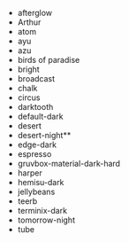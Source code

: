- afterglow
- Arthur
- atom
- ayu
- azu
- birds of paradise
- bright
- broadcast
- chalk
- circus
- darktooth
- default-dark
- desert
- desert-night**
- edge-dark
- espresso
- gruvbox-material-dark-hard
- harper
- hemisu-dark
- jellybeans
- teerb
- terminix-dark
- tomorrow-night
- tube
